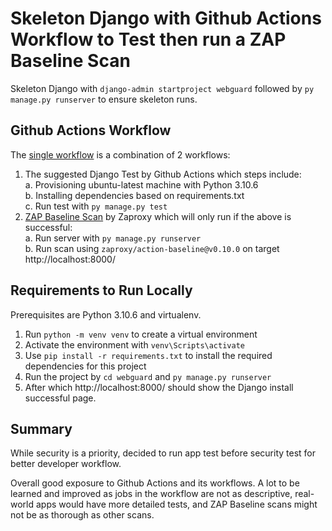 # Skeleton Django with Github Actions Workflow to Test then run a ZAP Baseline Scan
Skeleton Django with `django-admin startproject webguard` followed by `py manage.py runserver` to ensure skeleton runs.<br>

## Github Actions Workflow
The [single workflow](https://github.com/brianvoo/django-github-actions/blob/main/.github/workflows/django.yml) is a combination of 2 workflows: 
1. The suggested Django Test by Github Actions which steps include:<br>
    a. Provisioning ubuntu-latest machine with Python 3.10.6<br>
    b. Installing dependencies based on requirements.txt<br>
    c. Run test with `py manage.py test`
3. [ZAP Baseline Scan](https://github.com/marketplace/actions/zap-baseline-scan) by Zaproxy which will only run if the above is successful:<br>
    a. Run server with `py manage.py runserver`<br>
    b. Run scan using `zaproxy/action-baseline@v0.10.0` on target http://localhost:8000/

## Requirements to Run Locally
Prerequisites are Python 3.10.6 and virtualenv. 
1. Run `python -m venv venv` to create a virtual environment
2. Activate the environment with `venv\Scripts\activate`
3. Use `pip install -r requirements.txt` to install the required dependencies for this project
4. Run the project by `cd webguard` and `py manage.py runserver`
5. After which http://localhost:8000/ should show the Django install successful page.

## Summary
While security is a priority, decided to run app test before security test for better developer workflow.<br>

Overall good exposure to Github Actions and its workflows. A lot to be learned and improved as jobs in the workflow are not as descriptive, real-world apps would have more detailed tests, and ZAP Baseline scans might not be as thorough as other scans.
